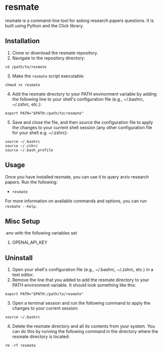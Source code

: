 # resmate

resmate is a command-line tool for asking research papers questions. It is built using Python and the Click library.

## Installation

1. Clone or download the resmate repository.
2. Navigate to the repository directory:

```
cd /path/to/resmate
```

3. Make the `resmate` script executable:

```
chmod +x resmate
```

4. Add the resmate directory to your PATH environment variable by adding the following line to your shell's configuration file (e.g., ~/.bashrc, ~/.zshrc, etc.):

```
export PATH="$PATH:/path/to/resmate"
```

5. Save and close the file, and then source the configuration file to apply the changes to your current shell session (any other configuration file for your shell e.g. ~/.zshrc):

```
source ~/.bashrc
source ~/.zshrc
source ~/.bash_profile
```

## Usage

Once you have installed resmate, you can use it to query arxiv research papers. Run the following:

-   `resmate`

For more information on available commands and options, you can run `resmate --help`.

## Misc Setup

.env with the following variables set

1. OPENAI_API_KEY

## Uninstall

1. Open your shell's configuration file (e.g., ~/.bashrc, ~/.zshrc, etc.) in a text editor.
2. Remove the line that you added to add the resmate directory to your PATH environment variable. It should look something like this:

```
export PATH="$PATH:/path/to/resmate"
```

3. Open a terminal session and run the following command to apply the changes to your current session:

```
source ~/.bashrc
```

4. Delete the resmate directory and all its contents from your system. You can do this by running the following command in the directory where the resmate directory is located:

```
rm -rf resmate

```
